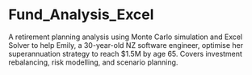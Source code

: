 # Fund_Analysis_Excel
A retirement planning analysis using Monte Carlo simulation and Excel Solver to help Emily, a 30-year-old NZ software engineer, optimise her superannuation strategy to reach $1.5M by age 65. Covers investment rebalancing, risk modelling, and scenario planning.
